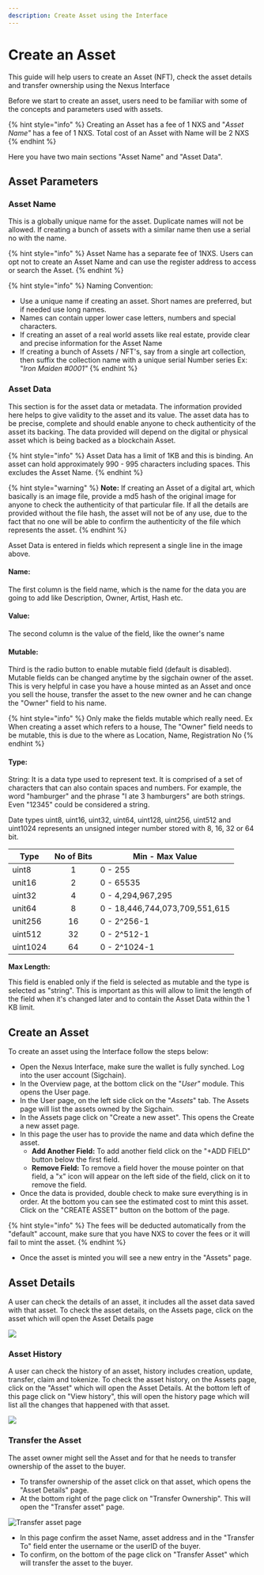 ```yaml
---
description: Create Asset using the Interface
---
```


# Create an Asset

This guide will help users to create an Asset (NFT), check the asset details and transfer ownership  using the Nexus Interface

Before we start to create an asset, users need to be familiar with some of the concepts and parameters used with assets.

{% hint style="info" %}
Creating an Asset has a fee of 1 NXS and "_Asset Name"_ has a fee of 1 NXS. Total cost of an Asset with Name will be 2 NXS
{% endhint %}

Here you have two main sections "Asset Name" and "Asset Data".

## Asset Parameters

### Asset Name

This is a globally unique name for the asset. Duplicate names will not be allowed. If creating a bunch of  assets with a similar name then use a serial no with the name.&#x20;

{% hint style="info" %}
Asset Name has a separate fee of 1NXS. Users can opt not to create an Asset Name and can use the register address to access or search the Asset.
{% endhint %}

{% hint style="info" %}
Naming Convention:

* Use a unique name if creating an asset. Short names are preferred, but if needed use long names.
* Names can contain upper lower case letters, numbers and special characters.
* If creating an asset of a real world assets like real estate, provide clear and precise information for the Asset Name&#x20;
* If creating a bunch of Assets / NFT's, say from a single art collection, then suffix the collection name with a unique serial Number series Ex: "_Iron Maiden #0001"_
{% endhint %}

### Asset Data

This section is for the asset data or metadata. The information provided here helps to give validity to the asset and its value. The asset data has to be precise, complete and should enable anyone to check authenticity of the asset its backing. The data provided will depend on the digital or physical asset which is being backed as a blockchain Asset. &#x20;

{% hint style="info" %}
Asset Data has a limit of 1KB and this is binding. An asset can hold approximately 990 - 995 characters including spaces. This excludes the Asset Name.
{% endhint %}

{% hint style="warning" %}
**Note:** If creating an Asset of a digital art, which basically is an image file, provide a md5 hash of the original image for anyone to check the authenticity of that particular file. If all the details are provided without the file hash, the asset will not be of any use, due to the fact that no one will be able to confirm the authenticity of the file which represents the asset.&#x20;
{% endhint %}

Asset Data is entered in fields which represent a single line in the image above.&#x20;

#### Name:&#x20;

The first column is the field name, which is the name for the data you are going to add like Description, Owner, Artist, Hash etc.

#### Value:&#x20;

The second column is the value of the field, like the owner's name

#### Mutable:

Third is the radio button to enable mutable field (default is disabled). Mutable fields can be changed anytime by the sigchain owner of the asset. This is very helpful in case you have a house minted as an Asset and once you sell the house, transfer the asset to the new owner and he can change the "Owner" field to his name.

{% hint style="info" %}
Only make the fields mutable which really need. Ex When creating a asset which refers to a house, The "Owner" field needs to be mutable, this is due to the  where as Location, Name, Registration No&#x20;
{% endhint %}

#### Type:

String: It is a data type used to represent text. It is comprised of a set of characters that can also contain spaces and numbers. For example, the word "hamburger" and the phrase "I ate 3 hamburgers" are both strings. Even "12345" could be considered a string.&#x20;

Date types uint8, uint16, uint32, uint64, uint128, uint256, uint512 and uint1024 represents an unsigned integer number stored with 8, 16, 32 or 64 bit.&#x20;

|       Type | No of Bits | Min - Max Value                |
| ---------- | :--------: | ------------------------------ |
| uint8      |      1     | 0 - 255                        |
| unit16     |      2     | 0 - 65535                      |
| uint32     |      4     | 0 - 4,294,967,295              |
| unit64     |      8     | 0 - 18,446,744,073,709,551,615 |
| unit256    |     16     | 0 - 2^256-1                    |
| uint512    |     32     | 0 - 2^512-1                    |
| uint1024   |     64     | 0 - 2^1024-1                   |

**Max Length:**

This field is enabled only if the field is selected as mutable and the type is selected as "string". This is important as this will allow to limit the length of the field when it's changed later and to contain the Asset Data within the 1 KB limit.

## Create an Asset

To create an asset using the Interface follow the steps below:

* Open the Nexus Interface, make sure the wallet is fully synched. Log into the user account (Sigchain).
* In the Overview page, at the bottom click on the "_User"_ module. This opens the User page.
* In the User page, on the left side click on the "_Assets_" tab. The Assets page will list the assets owned by the Sigchain.
* In the Assets page click on "Create a new asset". This opens the Create a new asset page.
* In this page the user has to provide the name and data which define the asset.&#x20;
  * **Add Another Field:** To add another field click on the "+ADD FIELD" button below the first field.
  * **Remove Field:** To remove a field hover the mouse pointer on that field, a "x" icon will appear on the left side of the field, click on it to remove the field.
* Once the data is provided, double check to make sure everything is in order. At the bottom you can see the estimated cost to mint this asset. Click on the "CREATE ASSET" button on the bottom of the page.

{% hint style="info" %}
The fees will be deducted automatically from the "default" account, make sure that you have NXS to cover the fees or it will fail to mint the asset.&#x20;
{% endhint %}

* Once the asset is minted you will see a new entry in the "Assets" page.

## Asset Details

A user can check the details of an asset, it includes all the asset data saved with that asset.  To check the asset details, on the Assets page, click on the asset which will open the Asset Details page&#x20;

![](<../../.gitbook/assets/Asset Details.png>)

### Asset History

A user can check the history of an asset, history includes creation, update, transfer, claim and tokenize. To check the asset history, on the Assets page, click on the "Asset" which will open the Asset Details. At the bottom left of this page click on "View history", this will open the history page which will list all the changes that happened with that asset.   &#x20;

![](<../../.gitbook/assets/Asset History.png>)

### Transfer the Asset

The asset owner might sell the Asset and for that he needs to transfer ownership of the asset to the buyer.&#x20;

* To transfer ownership of the asset click on that asset, which opens the "Asset Details" page.
* At the bottom right of the page click on "Transfer Ownership". This will open the "Transfer asset" page.

![Transfer asset page](<../../.gitbook/assets/Transfer Asset.png>)

* In this page confirm the asset Name, asset address and in the "Transfer To" field enter the username or the userID of the buyer.
* To confirm, on the bottom of the page click on "Transfer Asset" which will transfer the asset to the buyer.

